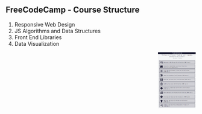 
## FreeCodeCamp - Course Structure

<ol>
  <li>Responsive Web Design</li>
  <li>JS Algorithms and Data Structures</li>
  <li>Front End Libraries</li>
  <li>Data Visualization</li>
</ol>
<img style="float: right" src="images/freeCodeCamp.png" width="100"></img>
